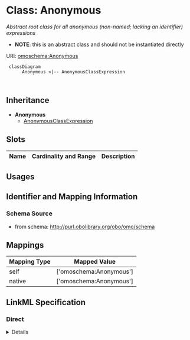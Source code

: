 # Class: Anonymous
_Abstract root class for all anonymous (non-named; lacking an identifier) expressions_



* __NOTE__: this is an abstract class and should not be instantiated directly



URI: [omoschema:Anonymous](http://purl.obolibrary.org/obo/schema/Anonymous)




```{mermaid}
 classDiagram
      Anonymous <|-- AnonymousClassExpression
      
      
```





## Inheritance
* **Anonymous**
    * [AnonymousClassExpression](AnonymousClassExpression.md)



## Slots

| Name | Cardinality and Range  | Description  |
| ---  | ---  | --- |


## Usages



## Identifier and Mapping Information







### Schema Source


* from schema: http://purl.obolibrary.org/obo/omo/schema







## Mappings

| Mapping Type | Mapped Value |
| ---  | ---  |
| self | ['omoschema:Anonymous'] |
| native | ['omoschema:Anonymous'] |


## LinkML Specification

<!-- TODO: investigate https://stackoverflow.com/questions/37606292/how-to-create-tabbed-code-blocks-in-mkdocs-or-sphinx -->

### Direct

<details>
```yaml
name: Anonymous
description: Abstract root class for all anonymous (non-named; lacking an identifier)
  expressions
from_schema: http://purl.obolibrary.org/obo/omo/schema
rank: 1000
abstract: true

```
</details>

### Induced

<details>
```yaml
name: Anonymous
description: Abstract root class for all anonymous (non-named; lacking an identifier)
  expressions
from_schema: http://purl.obolibrary.org/obo/omo/schema
rank: 1000
abstract: true

```
</details>
